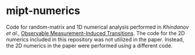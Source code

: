 # mipt-numerics
Code for random-matrix and 1D numerical analysis performed in *Khindanov et al.*, [Observable Measurement-Induced Transitions](https://arxiv.org/pdf/2410.09353).
The code for the 2D numerics included in this repository was not utilized in the paper. Instead, the 2D numerics in the paper were performed using a different code.
